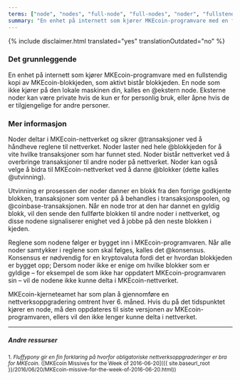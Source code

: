```yaml
---
terms: ["node", "nodes", "full-node", "full-nodes", "noder", "fullstendig node", "fullstendige noder"]
summary: "En enhet på internett som kjører MKEcoin-programvare med en fullstendig kopi av MKEcoin-blokkjeden. Den kan være lokal eller ekstern"
---
```


{% include disclaimer.html translated="yes" translationOutdated="no" %}
### Det grunnleggende

En enhet på internett som kjører MKEcoin-programvare med en fullstendig kopi av MKEcoin-blokkjeden, som aktivt bistår blokkjeden. En node som ikke kjører på den lokale maskinen din, kalles en @ekstern node. Eksterne noder kan være private hvis de kun er for personlig bruk, eller åpne hvis de er tilgjengelige for andre personer.

### Mer informasjon

Noder deltar i MKEcoin-nettverket og sikrer @transaksjoner ved å håndheve reglene til nettverket. Noder laster ned hele @blokkjeden for å vite hvilke transaksjoner som har funnet sted. Noder bistår nettverket ved å overbringe transaksjoner til andre noder på nettverket. Noder kan også velge å bidra til MKEcoin-nettverket ved å danne @blokker (dette kalles @utvinning).

Utvinning er prosessen der noder danner en blokk fra den forrige godkjente blokken, transaksjoner som venter på å behandles i transaksjonspoolen, og @coinbase-transaksjonen. Når en node tror at den har dannet en gyldig blokk, vil den sende den fullførte blokken til andre noder i nettverket, og disse nodene signaliserer enighet ved å jobbe på den neste blokken i kjeden. 

Reglene som nodene følger er bygget inn i MKEcoin-programvaren. Når alle noder samtykker i reglene som skal følges, kalles det @konsensus. Konsensus er nødvendig for en kryptovaluta fordi det er hvordan blokkjeden er bygget opp; Dersom noder ikke er enige om hvilke blokker som er gyldige – for eksempel de som ikke har oppdatert MKEcoin-programvaren sin – vil de nodene ikke kunne delta i MKEcoin-nettverket.

MKEcoin-kjerneteamet har som plan å gjennomføre en nettverksoppgradering omtrent hver 6. måned. Hvis du på det tidspunktet kjører en node, må den oppdateres til siste versjonen av MKEcoin-programvaren, ellers vil den ikke lenger kunne delta i nettverket.

---

##### Andre ressurser
<sub>1. *Fluffypony gir en fin forklaring på hvorfor obligatoriske nettverksoppgraderinger er bra for MKEcoin.* ([MKEcoin Missives for the Week of 2016-06-20]({{ site.baseurl_root }}/2016/06/20/MKEcoin-missive-for-the-week-of-2016-06-20.html))</sub>
